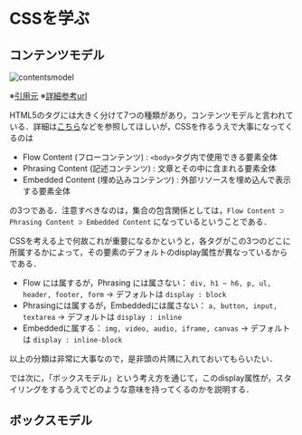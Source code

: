 # CSSを学ぶ

## コンテンツモデル

![contentsmodel](https://user-images.githubusercontent.com/52741042/130260672-11fe41ee-6911-4c3f-bac0-d063d9bde25e.PNG)

※[引用元](https://webgoto.net/html5/) ※[詳細参考url](https://developer.mozilla.org/ja/docs/Web/Guide/HTML/Content_categories)

HTML5のタグには大きく分けて7つの種類があり，コンテンツモデルと言われている．詳細は[こちら](https://developer.mozilla.org/ja/docs/Web/Guide/HTML/Content_categories)などを参照してほしいが，CSSを作るうえで大事になってくるのは

- Flow Content (フローコンテンツ) : ```<body>```タグ内で使用できる要素全体
- Phrasing Content (記述コンテンツ) : 文章とその中に含まれる要素全体
- Embedded Content (埋め込みコンテンツ) : 外部リソースを埋め込んで表示する要素全体

の3つである．注意すべきなのは，集合の包含関係としては，```Flow Content ⊃ Phrasing Content ⊃ Embedded Content``` になっているということである．

CSSを考える上で何故これが重要になるかというと，各タグがこの3つのどこに所属するかによって，その要素のデフォルトのdisplay属性が異なっているからである．

- Flow には属するが，Phrasing には属さない： ```div, h1 ~ h6, p, ul, header, footer, form``` → デフォルトは ```display : block```
- Phrasingには属するが，Embeddedには属さない： ```a, button, input, textarea``` → デフォルトは ```display : inline```
- Embeddedに属する： ```img, video, audio, iframe, canvas``` → デフォルトは ```display : inline-block```
  
以上の分類は非常に大事なので，是非頭の片隅に入れておいてもらいたい．
  
では次に，「ボックスモデル」という考え方を通じて，このdisplay属性が，スタイリングをするうえでどのような意味を持ってくるのかを説明する．
  
## ボックスモデル












